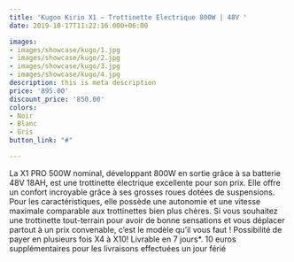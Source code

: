 ```yaml
---
title: 'Kugoo Kirin X1 – Trottinette Electrique 800W | 48V '
date: 2019-10-17T11:22:16.000+06:00

images:
- images/showcase/kugo/1.jpg
- images/showcase/kugo/2.jpg
- images/showcase/kugo/3.jpg
- images/showcase/kugo/4.jpg
description: this is meta description
price: '895.00'
discount_price: '850.00'
colors:
- Noir
- Blanc
- Gris
button_link: "#"

---
```

La X1 PRO 500W nominal, développant 800W en sortie grâce à sa batterie 48V 18AH, est une trottinette électrique excellente pour son prix. Elle offre un confort incroyable grâce à ses grosses roues dotées de suspensions. Pour les caractéristiques, elle possède une autonomie et une vitesse maximale comparable aux trottinettes bien plus chères. Si vous souhaitez une trottinette tout-terrain pour avoir de bonne sensations et vous déplacer partout à un prix convenable, c’est le modèle qu’il vous faut !
Possibilité de payer en plusieurs fois X4 à X10!
Livrable en 7 jours*.
10 euros supplémentaires pour les livraisons effectuées un jour férié